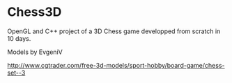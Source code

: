 # Chess3D
OpenGL and C++ project of a 3D Chess game developped from scratch in 10 days.

Models by EvgeniV

http://www.cgtrader.com/free-3d-models/sport-hobby/board-game/chess-set--3
